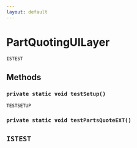 ```yaml
---
layout: default
---
```

# PartQuotingUILayer

`ISTEST`
## Methods
### `private static void testSetup()`

`TESTSETUP`
### `private static void testPartsQuoteEXT()`

`ISTEST`
---
